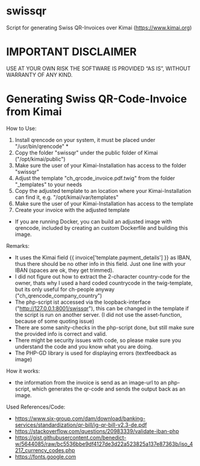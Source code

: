 # swissqr
Script for generating Swiss QR-Invoices over Kimai
(https://www.kimai.org)

# IMPORTANT DISCLAIMER
USE AT YOUR OWN RISK
THE SOFTWARE IS PROVIDED “AS IS”, WITHOUT WARRANTY OF ANY KIND.

# Generating Swiss QR-Code-Invoice from Kimai

How to Use:
1. Install qrencode on your system, it must be placed under "/usr/bin/qrencode" *
2. Copy the folder "swissqr" under the public folder of Kimai ("/opt/kimai/public")
3. Make sure the user of your Kimai-Installation has access to the folder "swissqr"
4. Adjust the template "ch_qrcode_invoice.pdf.twig" from the folder "_templates" to your needs 
5. Copy the adjusted template to an location where your Kimai-Installation can find it, e.g. "/opt/kimai/var/templates"
6. Make sure the user of your Kimai-Installation has access to the template
7. Create your invoice with the adjusted template

*  If you are running Docker, you can build an adjusted image with qrencode, included by creating an custom Dockerfile and building this image.

Remarks:
- It uses the Kimai field {{ invoice['template.payment_details'] }} as IBAN, thus there should be no other info in this field. Just one line with your IBAN (spaces are ok, they get trimmed).
- I did not figure out how to extract the 2-character country-code for the owner, thats why I used a hard coded countrycode in the twig-template, but its only useful for ch-people anyway ("ch_qrencode_company_country")
- The php-script ist accessed via the loopback-interface ("http://127.0.0.1:8001/swissqr"), this can be changed in the template if the script is run on another server. (I did not use the asset-function, because of some quoting issue)
- There are some sanity-checks in the php-script done, but still make sure the provided info is correct and valid.
- There might be security issues with code, so please make sure you understand the code and you know what you are doing.
- The PHP-GD library is used for displaying errors (textfeedback as image)

How it works:
- the information from the invoice is send as an image-url to an php-script, which generates the qr-code and sends the output back as an image.

Used References/Code:
- https://www.six-group.com/dam/download/banking-services/standardization/qr-bill/ig-qr-bill-v2.3-de.pdf
- https://stackoverflow.com/questions/20983339/validate-iban-php
- https://gist.githubusercontent.com/benedict-w/5644085/raw/bc5536bbe9df4127de3d22a523825a137e87363b/iso_4217_currency_codes.php
- https://fonts.google.com


